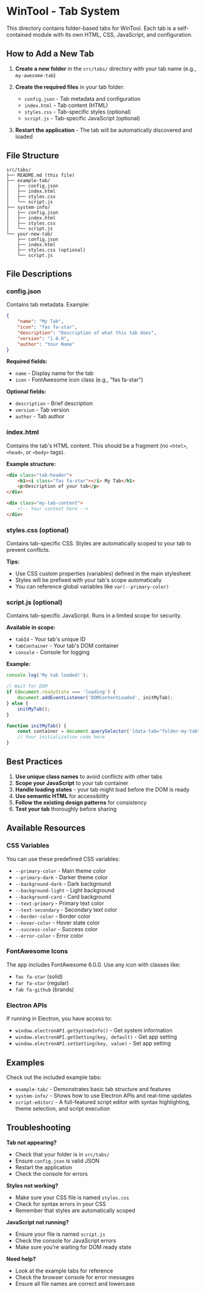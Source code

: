 # WinTool - Tab System

This directory contains folder-based tabs for WinTool. Each tab is a self-contained module with its own HTML, CSS, JavaScript, and configuration.

## How to Add a New Tab

1. **Create a new folder** in the `src/tabs/` directory with your tab name (e.g., `my-awesome-tab`)

2. **Create the required files** in your tab folder:
   - `config.json` - Tab metadata and configuration
   - `index.html` - Tab content (HTML)
   - `styles.css` - Tab-specific styles (optional)
   - `script.js` - Tab-specific JavaScript (optional)

3. **Restart the application** - The tab will be automatically discovered and loaded

## File Structure

```
src/tabs/
├── README.md (this file)
├── example-tab/
│   ├── config.json
│   ├── index.html
│   ├── styles.css
│   └── script.js
├── system-info/
│   ├── config.json
│   ├── index.html
│   ├── styles.css
│   └── script.js
└── your-new-tab/
    ├── config.json
    ├── index.html
    ├── styles.css (optional)
    └── script.js
```

## File Descriptions

### config.json
Contains tab metadata. Example:
```json
{
    "name": "My Tab",
    "icon": "fas fa-star",
    "description": "Description of what this tab does",
    "version": "1.0.0",
    "author": "Your Name"
}
```

**Required fields:**
- `name` - Display name for the tab
- `icon` - FontAwesome icon class (e.g., "fas fa-star")

**Optional fields:**
- `description` - Brief description
- `version` - Tab version
- `author` - Tab author

### index.html
Contains the tab's HTML content. This should be a fragment (no `<html>`, `<head>`, or `<body>` tags).

**Example structure:**
```html
<div class="tab-header">
    <h1><i class="fas fa-star"></i> My Tab</h1>
    <p>Description of your tab</p>
</div>

<div class="my-tab-content">
    <!-- Your content here -->
</div>
```

### styles.css (optional)
Contains tab-specific CSS. Styles are automatically scoped to your tab to prevent conflicts.

**Tips:**
- Use CSS custom properties (variables) defined in the main stylesheet
- Styles will be prefixed with your tab's scope automatically
- You can reference global variables like `var(--primary-color)`

### script.js (optional)
Contains tab-specific JavaScript. Runs in a limited scope for security.

**Available in scope:**
- `tabId` - Your tab's unique ID
- `tabContainer` - Your tab's DOM container
- `console` - Console for logging

**Example:**
```javascript
console.log('My tab loaded!');

// Wait for DOM
if (document.readyState === 'loading') {
    document.addEventListener('DOMContentLoaded', initMyTab);
} else {
    initMyTab();
}

function initMyTab() {
    const container = document.querySelector('[data-tab="folder-my-tab"]');
    // Your initialization code here
}
```

## Best Practices

1. **Use unique class names** to avoid conflicts with other tabs
2. **Scope your JavaScript** to your tab container
3. **Handle loading states** - your tab might load before the DOM is ready
4. **Use semantic HTML** for accessibility
5. **Follow the existing design patterns** for consistency
6. **Test your tab** thoroughly before sharing

## Available Resources

### CSS Variables
You can use these predefined CSS variables:
- `--primary-color` - Main theme color
- `--primary-dark` - Darker theme color
- `--background-dark` - Dark background
- `--background-light` - Light background
- `--background-card` - Card background
- `--text-primary` - Primary text color
- `--text-secondary` - Secondary text color
- `--border-color` - Border color
- `--hover-color` - Hover state color
- `--success-color` - Success color
- `--error-color` - Error color

### FontAwesome Icons
The app includes FontAwesome 6.0.0. Use any icon with classes like:
- `fas fa-star` (solid)
- `far fa-star` (regular)
- `fab fa-github` (brands)

### Electron APIs
If running in Electron, you have access to:
- `window.electronAPI.getSystemInfo()` - Get system information
- `window.electronAPI.getSetting(key, default)` - Get app setting
- `window.electronAPI.setSetting(key, value)` - Set app setting

## Examples

Check out the included example tabs:
- `example-tab/` - Demonstrates basic tab structure and features
- `system-info/` - Shows how to use Electron APIs and real-time updates
- `script-editor/` - A full-featured script editor with syntax highlighting, theme selection, and script execution

## Troubleshooting

**Tab not appearing?**
- Check that your folder is in `src/tabs/`
- Ensure `config.json` is valid JSON
- Restart the application
- Check the console for errors

**Styles not working?**
- Make sure your CSS file is named `styles.css`
- Check for syntax errors in your CSS
- Remember that styles are automatically scoped

**JavaScript not running?**
- Ensure your file is named `script.js`
- Check the console for JavaScript errors
- Make sure you're waiting for DOM ready state

**Need help?**
- Look at the example tabs for reference
- Check the browser console for error messages
- Ensure all file names are correct and lowercase
